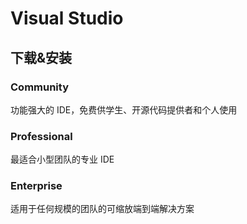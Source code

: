 # Visual Studio

## 下载&安装

### Community
功能强大的 IDE，免费供学生、开源代码提供者和个人使用
### Professional
最适合小型团队的专业 IDE
### Enterprise
适用于任何规模的团队的可缩放端到端解决方案